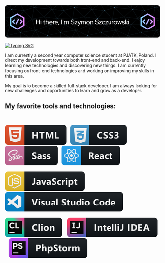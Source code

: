 ![Header](./icons/profile_header.png)

[![Typing SVG](https://readme-typing-svg.demolab.com/?lines=Welcome+to+my+GitHub!;My+name+is+Szymon+Szczurowski)](https://git.io/typing-svg)

I am currently a second year computer science student at PJATK, Poland.
I direct my development towards both front-end and back-end. I enjoy learning new technologies and discovering new things.
I am currently focusing on front-end technologies and working on improving my skills in this area.

My goal is to become a skilled full-stack developer. I am always looking for new challenges and opportunities to learn and grow as a developer.


<b><h2>My favorite tools and technologies:</h2></b><br>

   <img src="./icons/html@2x.png">&nbsp;&nbsp;
   <img src="./icons/css3@2x.png">&nbsp;&nbsp;
   <img src="./icons/sass@2x.png">&nbsp;&nbsp;
   <img src="./icons/react@2x.png">&nbsp;&nbsp; <br> <br> 
   <img src="./icons/js@2x.png"> &nbsp;&nbsp;
   <img src="./icons/visualstudio_code@2x.png"> &nbsp;&nbsp; <br> <br> 
   <img src="./icons/jetbrains_clion@2x.png"> &nbsp;&nbsp;
   <img src="./icons/jetbrains_intellij@2x.png"> &nbsp;&nbsp;
   <img src="./icons/jetbrains_phpstorm@2x.png"> &nbsp;&nbsp;



  
        

